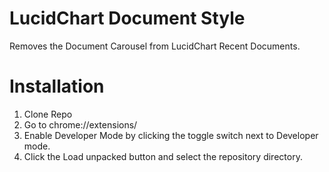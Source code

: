# LucidChart Document Style
 Removes the Document Carousel from LucidChart Recent Documents. 

# Installation
1. Clone Repo
2. Go to chrome://extensions/
3. Enable Developer Mode by clicking the toggle switch next to Developer mode.
4. Click the Load unpacked button and select the repository directory.
